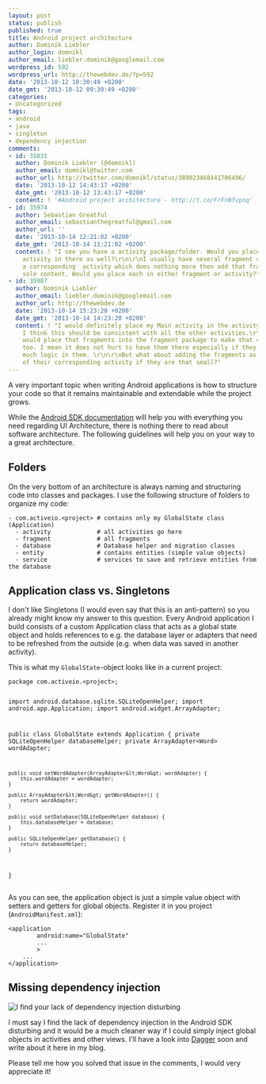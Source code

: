 ```yaml
---
layout: post
status: publish
published: true
title: Android project architecture
author: Dominik Liebler
author_login: domnikl
author_email: liebler.dominik@googlemail.com
wordpress_id: 592
wordpress_url: http://thewebdev.de/?p=592
date: '2013-10-12 10:30:49 +0200'
date_gmt: '2013-10-12 09:30:49 +0200'
categories:
- Uncategorized
tags:
- android
- java
- singleton
- dependency injection
comments:
- id: 35831
  author: Dominik Liebler (@domnikl)
  author_email: domnikl@twitter.com
  author_url: http://twitter.com/domnikl/status/389023468441706496/
  date: '2013-10-12 14:43:17 +0200'
  date_gmt: '2013-10-12 13:43:17 +0200'
  content: ! '#Android project architecture - http://t.co/FrFnNfvpnq'
- id: 35974
  author: Sebastian Greatful
  author_email: sebastianthegreatful@gmail.com
  author_url: ''
  date: '2013-10-14 12:21:02 +0200'
  date_gmt: '2013-10-14 11:21:02 +0200'
  content: ! "I see you have a activity package/folder. Would you place your main
    activity in there as well?\r\n\r\nI usually have several fragment classes with
    a corresponding  activity which does nothing more then add that fragment as it
    sole content. Would you place each in either fragment or activity?"
- id: 35987
  author: Dominik Liebler
  author_email: liebler.dominik@googlemail.com
  author_url: http://thewebdev.de
  date: '2013-10-14 15:23:20 +0200'
  date_gmt: '2013-10-14 14:23:20 +0200'
  content: ! "I would definitely place my Main activity in the activity package, yes.
    I think this should be consistent with all the other activities.\r\n\r\nAnd I
    would place that fragments into the fragment package to make that consistent,
    too. I mean it does not hurt to have them there especially if they do not contain
    much logic in them. \r\n\r\nBut what about adding the fragments as inner classes
    of their corresponding activity if they are that small?"
---
```

<p>A very important topic when writing Android applications is how to structure your code so that it remains maintainable and extendable while the project grows.</p>
<p>While the <a href="http://developer.android.com/guide/components/index.html">Android SDK documentation</a> will help you with everything you need regarding UI Architecture, there is nothing there to read about software architecture. The following guidelines will help you on your way to a great architecture.</p>
<h2>Folders</h2>
<p>On the very bottom of an architecture is always naming and structuring code into classes and packages. I use the following structure of folders to organize my code:</p>
<pre><code>- com.activeio.&lt;project&gt; # contains only my GlobalState class (Application)
  - activity             # all activities go here
  - fragment             # all fragments
  - database             # Database helper and migration classes
  - entity               # contains entities (simple value objects)
  - service              # services to save and retrieve entities from the database
</code></pre>
<h2>Application class vs. Singletons</h2>
<p>I don't like Singletons (I would even say that this is an anti-pattern) so you already might know my answer to this question. Every Android application I build consists of a custom Application class that acts as a global state object and holds references to e.g. the database layer or adapters that need to be refreshed from the outside (e.g. when data was saved in another activity).</p>
<p>This is what my <code>GlobalState</code>-object looks like in a current project:</p>
<pre lang="java"><code>package com.activeio.&lt;project&gt;;

import android.database.sqlite.SQLiteOpenHelper;
import android.app.Application;
import android.widget.ArrayAdapter;

public class GlobalState extends Application {
    private SQLiteOpenHelper databaseHelper;
    private ArrayAdapter&lt;Word&gt; wordAdapter;

    public void setWordAdapter(ArrayAdapter&lt;Word&gt; wordAdapter) {
        this.wordAdapter = wordAdapter;
    }

    public ArrayAdapter&lt;Word&gt; getWordAdapter() {
        return wordAdapter;
    }

    public void setDatabase(SQLiteOpenHelper database) {
        this.databaseHelper = database;
    }

    public SQLiteOpenHelper getDatabase() {
        return databaseHelper;
    }
}
</code></pre>
<p>As you can see, the application object is just a simple value object with setters and getters for global objects. Register it in you project (<code>AndroidManifest.xml</code>):</p>
<pre lang="xml"><code>&lt;application
        android:name="GlobalState"
        ...
        &gt;
    ...
&lt;/application&gt;
</code></pre>
<h2>Missing dependency injection</h2>
<p><img class="aligncenter" title="I find your lack of dependency injection disturbing" alt="I find your lack of dependency injection disturbing" src="http://thewebdev.de/wp-content/uploads/2013/10/i-find-your-lack-of-faith-disturbing.jpg" /></p>
<p>I must say I find the lack of dependency injection in the Android SDK disturbing and it would be a much cleaner way if I could simply inject global objects in activities and other views. I'll have a look into <a href="http://square.github.io/dagger">Dagger</a> soon and write about it here in my blog.</p>
<p>Please tell me how you solved that issue in the comments, I would very appreciate it!</p>
